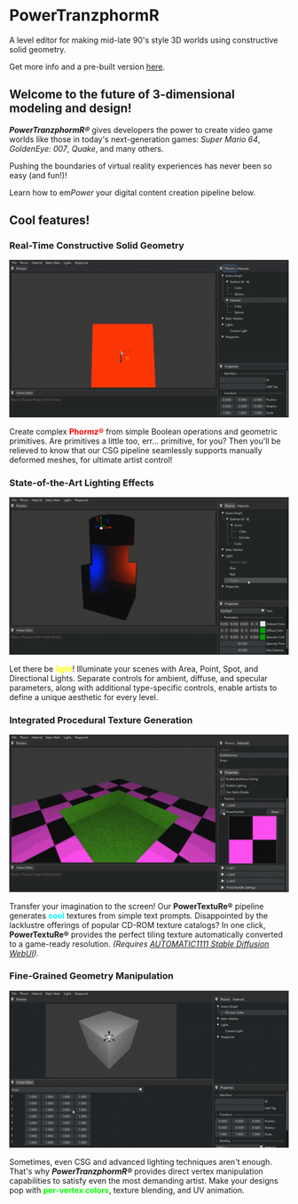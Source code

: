 # PowerTranzphormR

A level editor for making mid-late 90's style 3D worlds using constructive solid geometry.

Get more info and a pre-built version [here](https://personal.utdallas.edu/~hsa190003/).

## **Welcome to the future of 3-dimensional modeling and design!**

**_PowerTranzphormR®_** gives developers the power to create video game worlds like those in today's next-generation games: _Super Mario 64_, _GoldenEye: 007_, _Quake_, and many others.

Pushing the boundaries of virtual reality experiences has never been so easy (and fun!)!

Learn how to em*Power* your digital content creation pipeline below.

## Cool features!

### Real-Time Constructive Solid Geometry

![](doc/csg.gif)

Create complex <span style="color:red">**Phormz®**</span> from simple Boolean operations and geometric primitives. Are primitives a little too, err... primitive, for you? Then you'll be relieved to know that our CSG pipeline seamlessly supports manually deformed meshes, for ultimate artist control!

### State-of-the-Art Lighting Effects

![](doc/light.gif)

Let there be <span style="color:yellow">**light**</span>! Illuminate your scenes with Area, Point, Spot, and Directional Lights. Separate controls for ambient, diffuse, and specular parameters, along with additional type-specific controls, enable artists to define a unique aesthetic for every level.

### Integrated Procedural Texture Generation

![](doc/texture.gif)

Transfer your imagination to the screen! Our **PowerTextuRe®** pipeline generates <span style="color:cyan">**cool**</span> textures from simple text prompts. Disappointed by the lacklustre offerings of popular CD-ROM texture catalogs? In one click, **PowerTextuRe®** provides the perfect tiling texture automatically converted to a game-ready resolution. _(Requires [AUTOMATIC1111 Stable Diffusion WebUI](https://github.com/AUTOMATIC1111/stable-diffusion-webui))._

### Fine-Grained Geometry Manipulation

![](doc/vertex.gif)

Sometimes, even CSG and advanced lighting techniques aren't enough. That's why **_PowerTranzphormR®_** provides direct vertex manipulation capabilities to satisfy even the most demanding artist. Make your designs pop with <span style="color:lime">**per-vertex colors**</span>, texture blending, and UV animation.
